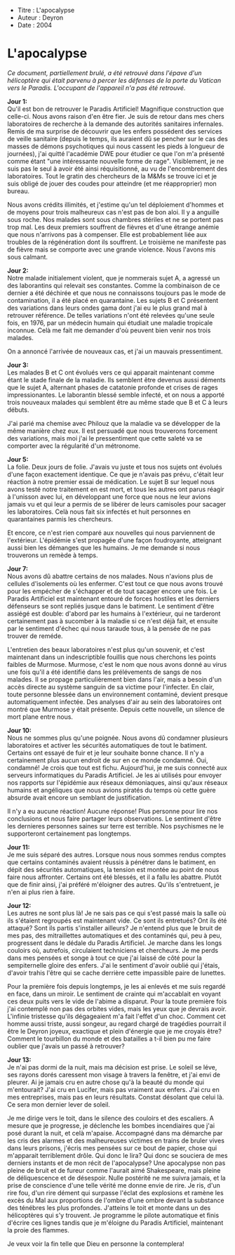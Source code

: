 * Titre : L'apocalypse
* Auteur : Deyron
* Date : 2004

L'apocalypse
============

*Ce document, partiellement brulé, a été retrouvé dans l'épave d'un hélicoptère qui était parvenu à percer les défenses de la porte du Vatican vers le Paradis. L'occupant de l'appareil n'a pas été retrouvé.*


**Jour 1:**  
Qu'il est bon de retrouver le Paradis Artificiel! Magnifique construction que celle-ci. Nous avons raison d'en être fier. Je suis de retour dans mes chers laboratoires de recherche à la demande des autorités sanitaires infernales. Remis de ma surprise de découvrir que les enfers possédent des services de veille sanitaire (depuis le temps, ils auraient dû se pencher sur le cas des masses de démons psychotiques qui nous cassent les pieds à longueur de journées), j'ai quitté l'académie DWE pour étudier ce que l'on m'a présenté comme étant "une intéressante nouvelle forme de rage".
Visiblement, je ne suis pas le seul à avoir été ainsi réquisitionné, au vu de l'encombrement des laboratoires. Tout le gratin des chercheurs de la M&Ms se trouve ici et je suis obligé de jouer des coudes pour atteindre (et me réapproprier) mon bureau.

Nous avons crédits illimités, et j'estime qu'un tel déploiement d'hommes et de moyens pour trois malheureux cas n'est pas de bon aloi. Il y a anguille sous roche. Nos malades sont sous chambres stériles et ne se portent pas trop mal. Les deux premiers souffrent de fièvres et d'une étrange anémie que nous n'arrivons pas à compenser. Elle est probablement liée aux troubles de la régénération dont ils souffrent. Le troisième ne manifeste pas de fièvre mais se comporte avec une grande violence. Nous l'avons mis sous calmant.

**Jour 2:**  
Notre malade initialement violent, que je nommerais sujet A, a agressé un des laborantins qui relevait ses constantes. Comme la combinaison de ce dernier a été déchirée et que nous ne connaissons toujours pas le mode de contamination, il a été placé en quarantaine. Les sujets B et C présentent des variations dans leurs ondes gama dont j'ai eu le plus grand mal à retrouver référence. De telles variations n'ont été relevées qu'une seule fois, en 1976, par un médecin humain qui étudiait une maladie tropicale inconnue. Celà me fait me demander d'où peuvent bien venir nos trois malades.

On a annoncé l'arrivée de nouveaux cas, et j'ai un mauvais pressentiment.

**Jour 3:**   
Les malades B et C ont évolués vers ce qui apparait maintenant comme étant le stade finale de la maladie. Ils semblent être devenus aussi déments que le sujet A, alternant phases de catatonie profonde et crises de rages impressionantes.
Le laborantin blessé semble infecté, et on nous a apporté trois nouveaux malades qui semblent être au même stade que B et C à leurs débuts.

J'ai parié ma chemise avec Philouz que la maladie va se développer de la même manière chez eux. Il est persuadé que nous trouverons forcement des variations, mais moi j'ai le pressentiment que cette saleté va se comporter avec la régularité d'un métronome.

**Jour 5:**  
La folie. Deux jours de folie. J'avais vu juste et tous nos sujets ont évolués d'une façon exactement identique. Ce que je n'avais pas prévu, c'était leur réaction à notre premier essai de médication. Le sujet B sur lequel nous avons testé notre traitement en est mort, et tous les autres ont parus réagir à l'unisson avec lui, en développant une force que nous ne leur avions jamais vu et qui leur a permis de se libérer de leurs camisoles pour sacager les laboratoires.
Celà nous fait six infectés et huit personnes en quarantaines parmis les chercheurs.

Et encore, ce n'est rien comparé aux nouvelles qui nous parviennent de l'extérieur. L'épidémie s'est propagée d'une façon foudroyante, atteignant aussi bien les démanges que les humains.
Je me demande si nous trouverons un remède à temps.

**Jour 7:**  
Nous avons dû abattre certains de nos malades. Nous n'avions plus de cellules d'isolements où les enfermer. C'est tout ce que nous avons trouvé pour les empécher de s'échapper et de tout sacager encore une fois. Le Paradis Artificiel est maintenant entouré de forces hostiles et les derniers défenseurs se sont repliés jusque dans le batiment.
Le sentiment d'être assiégé est double: d'abord par les humains à l'extérieur, qui ne tarderont certainement pas à sucomber à la maladie si ce n'est déjà fait, et ensuite par le sentiment d'échec qui nous taraude tous, à la pensée de ne pas trouver de reméde.

L'entretien des beaux laboratoires n'est plus qu'un souvenir, et c'est maintenant dans un indescriptible fouillis que nous cherchons les points faibles de Murmose. Murmose, c'est le nom que nous avons donné au virus une fois qu'il a été identifié dans les prélévements de sangs de nos malades. Il se propage particulièrement bien dans l'air, mais a besoin d'un accès directe au système sanguin de sa victime pour l'infecter. En clair, toute personne blessée dans un environnement contaminé, devient presque automatiquement infectée.
Des analyses d'air au sein des laboratoires ont montré que Murmose y était présente. Depuis cette nouvelle, un silence de mort plane entre nous.

**Jour 10:**  
Nous ne sommes plus qu'une poignée. Nous avons dû condamner plusieurs laboratoires et activer les sécurités automatiques de tout le batiment. Certains ont essayé de fuir et je leur souhaite bonne chance. Il n'y a certainement plus aucun endroit de sur en ce monde condamné.
Oui, condamné! Je crois que tout est fichu. Aujourd'hui, je me suis connecté aux serveurs informatiques du Paradis Artificiel. Je les ai utilisés pour envoyer nos rapports sur l'épidémie aux réseaux démoniaques, ainsi qu'aux réseaux humains et angéliques que nous avions piratés du temps où cette guère absurde avait encore un semblant de justification.

Il n'y a eu aucune réaction! Aucune réponse! Plus personne pour lire nos conclusions et nous faire partager leurs observations. Le sentiment d'être les dernieres personnes saines sur terre est terrible. Nos psychismes ne le supporteront certainement pas longtemps.

**Jour 11:**  
Je me suis séparé des autres. Lorsque nous nous sommes rendus comptes que certains contaminés avaient réussis à pénétrer dans le batiment, en dépit des sécurités automatiques, la tension est montée au point de nous faire nous affronter. Certains ont été blessés, et il a fallu les abattre. Plutôt que de finir ainsi, j'ai préféré m'éloigner des autres. Qu'ils s'entretuent, je n'en ai plus rien à faire.

**Jour 12:**  
Les autres ne sont plus là! Je ne sais pas ce qui s'est passé mais la salle où ils s'étaient regroupés est maintenant vide. Ce sont ils entretués? Ont ils été attaqué? Sont ils partis s'installer ailleurs? Je n'entend plus que le bruit de mes pas, des mitraillettes automatiques et des contaminés qui, peu à peu, progressent dans le dédale du Paradis Artificiel. Je marche dans les longs couloirs où, autrefois, circulaient techniciens et chercheurs. Je me perds dans mes pensées et songe à tout ce que j'ai laissé de côté pour la sempiternelle gloire des enfers. J'ai le sentiment d'avoir oublié qui j'étais, d'avoir trahis l'être qui se cache derrière cette impassible paire de lunettes.

Pour la première fois depuis longtemps, je les ai enlevés et me suis regardé en face, dans un miroir. Le sentiment de crainte qui m'accablait en voyant ces deux puits vers le vide de l'abime a disparut. Pour la toute première fois j'ai contemplé non pas des orbites vides, mais les yeux que je devrais avoir. L'infinie tristesse qu'ils dégageaient m'a fait l'effet d'un choc. Comment cet homme aussi triste, aussi songeur, au regard chargé de tragédies pourrait il être le Deyron joyeux, exactique et plein d'énergie que je me croyais être? Comment le tourbillon du monde et des batailles a t-il bien pu me faire oublier que j'avais un passé à retrouver?

**Jour 13:**  
Je n'ai pas dormi de la nuit, mais ma décision est prise. Le soleil se léve, ses rayons dorés caressent mon visage à travers la fenêtre, et j'ai envi de pleurer. Ai je jamais cru en autre chose qu'à la beauté du monde qui m'entourait? J'ai cru en Lucifer, mais pas vraiment aux enfers. J'ai cru en mes entreprises, mais pas en leurs résultats. Constat désolant que celui là. Ce sera mon dernier lever de soleil.

Je me dirige vers le toit, dans le silence des couloirs et des escaliers. A mesure que je progresse, je déclenche les bombes incendiaires que j'ai posé durant la nuit, et celà m'apaise. Accompagné dans ma démarche par les cris des alarmes et des malheureuses victimes en trains de bruler vives dans leurs prisons, j'écris mes pensées sur ce bout de papier, chose qui m'apparait terriblement drôle. Qui donc le lira? Qui donc se souciera de mes derniers instants et de mon récit de l'apocalypse? Une apocalypse non pas pleine de bruit et de fureur comme l'aurait aimé Shakespeare, mais pleine de déliquescence et de désespoir. Nulle postérité ne me suivra jamais, et la prise de conscience d'une telle vérité me donne envie de rire. Je ris, d'un rire fou, d'un rire dément qui surpasse l'éclat des explosions et ramène les excès du Mal aux proportions de l'ombre d'une ombre devant la substance des ténébres les plus profondes.
J'atteins le toit et monte dans un des hélicoptères qui s'y trouvent. Je programme le pilote automatique et finis d'écrire ces lignes tandis que je m'éloigne du Paradis Artificiel, maintenant la proie des flammes.

Je veux voir la fin telle que Dieu en personne la contemplera!

